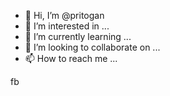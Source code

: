 - 👋 Hi, I’m @pritogan
- 👀 I’m interested in ...
- 🌱 I’m currently learning ...
- 💞️ I’m looking to collaborate on ...
- 📫 How to reach me ...

<!---
pritogan/pritogan is a ✨ special ✨ repository because its `README.md` (this file) appears on your GitHub profile.
You can click the Preview link to take a look at your changes.
--->
fb
